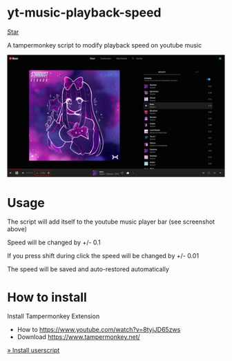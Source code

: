 # yt-music-playback-speed

<a class="github-button" href="https://github.com/mkg20001/yt-music-playback-speed" data-color-scheme="no-preference: light; light: light; dark: dark;" data-icon="octicon-star" aria-label="Star mkg20001/yt-music-playback-speed on GitHub">Star</a>

A tampermonkey script to modify playback speed on youtube music

![screenshot](./screenshot.png)

# Usage

The script will add itself to the youtube music player bar (see screenshot above)

Speed will be changed by +/- 0.1

If you press shift during click the speed will be changed by +/- 0.01

The speed will be saved and auto-restored automatically

# How to install

Install Tampermonkey Extension
- How to https://www.youtube.com/watch?v=8tyjJD65zws
- Download https://www.tampermonkey.net/

[ » Install userscript ](https://github.com/mkg20001/yt-music-playback-speed/raw/master/yt-music-playback-speed.user.js)
